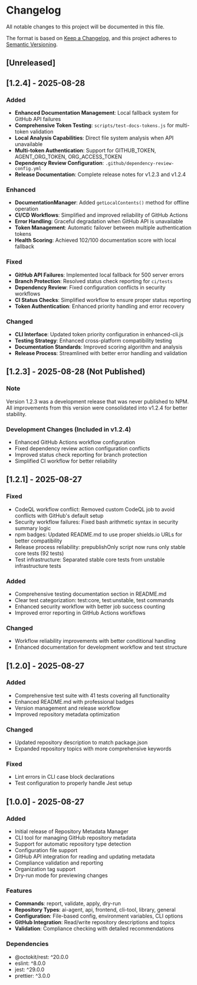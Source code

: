 # Changelog

All notable changes to this project will be documented in this file.

The format is based on [Keep a Changelog](https://keepachangelog.com/en/1.0.0/),
and this project adheres to [Semantic Versioning](https://semver.org/spec/v2.0.0.html).

## [Unreleased]

## [1.2.4] - 2025-08-28

### Added

- **Enhanced Documentation Management**: Local fallback system for GitHub API failures
- **Comprehensive Token Testing**: `scripts/test-docs-tokens.js` for multi-token validation
- **Local Analysis Capabilities**: Direct file system analysis when API unavailable
- **Multi-token Authentication**: Support for GITHUB_TOKEN, AGENT_ORG_TOKEN, ORG_ACCESS_TOKEN
- **Dependency Review Configuration**: `.github/dependency-review-config.yml`
- **Release Documentation**: Complete release notes for v1.2.3 and v1.2.4

### Enhanced

- **DocumentationManager**: Added `getLocalContents()` method for offline operation
- **CI/CD Workflows**: Simplified and improved reliability of GitHub Actions
- **Error Handling**: Graceful degradation when GitHub API is unavailable
- **Token Management**: Automatic failover between multiple authentication tokens
- **Health Scoring**: Achieved 102/100 documentation score with local fallback

### Fixed

- **GitHub API Failures**: Implemented local fallback for 500 server errors
- **Branch Protection**: Resolved status check reporting for `ci/tests`
- **Dependency Review**: Fixed configuration conflicts in security workflows
- **CI Status Checks**: Simplified workflow to ensure proper status reporting
- **Token Authentication**: Enhanced priority handling and error recovery

### Changed

- **CLI Interface**: Updated token priority configuration in enhanced-cli.js
- **Testing Strategy**: Enhanced cross-platform compatibility testing
- **Documentation Standards**: Improved scoring algorithm and analysis
- **Release Process**: Streamlined with better error handling and validation

## [1.2.3] - 2025-08-28 (Not Published)

### Note
Version 1.2.3 was a development release that was never published to NPM. All improvements from this version were consolidated into v1.2.4 for better stability.

### Development Changes (Included in v1.2.4)
- Enhanced GitHub Actions workflow configuration
- Fixed dependency review action configuration conflicts  
- Improved status check reporting for branch protection
- Simplified CI workflow for better reliability

## [1.2.1] - 2025-08-27

### Fixed

- CodeQL workflow conflict: Removed custom CodeQL job to avoid conflicts with GitHub's default setup
- Security workflow failures: Fixed bash arithmetic syntax in security summary logic
- npm badges: Updated README.md to use proper shields.io URLs for better compatibility
- Release process reliability: prepublishOnly script now runs only stable core tests (92 tests)
- Test infrastructure: Separated stable core tests from unstable infrastructure tests

### Added

- Comprehensive testing documentation section in README.md
- Clear test categorization: test:core, test:unstable, test commands
- Enhanced security workflow with better job success counting
- Improved error reporting in GitHub Actions workflows

### Changed

- Workflow reliability improvements with better conditional handling
- Enhanced documentation for development workflow and test structure

## [1.2.0] - 2025-08-27

### Added

- Comprehensive test suite with 41 tests covering all functionality
- Enhanced README.md with professional badges
- Version management and release workflow
- Improved repository metadata optimization

### Changed

- Updated repository description to match package.json
- Expanded repository topics with more comprehensive keywords

### Fixed

- Lint errors in CLI case block declarations
- Test configuration to properly handle Jest setup

## [1.0.0] - 2025-08-27

### Added

- Initial release of Repository Metadata Manager
- CLI tool for managing GitHub repository metadata
- Support for automatic repository type detection
- Configuration file support
- GitHub API integration for reading and updating metadata
- Compliance validation and reporting
- Organization tag support
- Dry-run mode for previewing changes

### Features

- **Commands**: report, validate, apply, dry-run
- **Repository Types**: ai-agent, api, frontend, cli-tool, library, general
- **Configuration**: File-based config, environment variables, CLI options
- **GitHub Integration**: Read/write repository descriptions and topics
- **Validation**: Compliance checking with detailed recommendations

### Dependencies

- @octokit/rest: ^20.0.0
- eslint: ^8.0.0
- jest: ^29.0.0
- prettier: ^3.0.0
